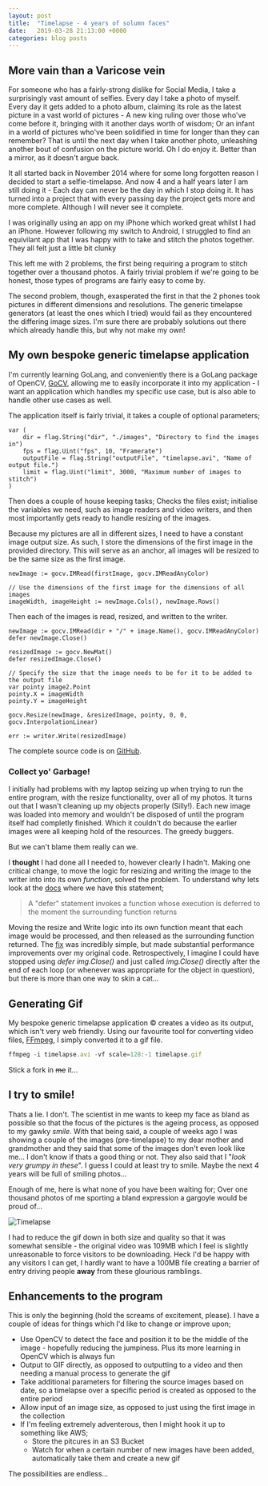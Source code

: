 ```yaml
---
layout: post
title:  "Timelapse - 4 years of solumn faces"
date:   2019-03-28 21:13:00 +0000
categories: blog posts
---
```


## More vain than a Varicose vein

For someone who has a fairly-strong dislike for Social Media, I take a surprisingly vast amount of selfies. Every day I take a photo of myself. Every day it gets added to a photo album, claiming its role as the latest picture in a vast world of pictures - A new king ruling over those who've come before it, bringing with it another days worth of wisdom; Or an infant in a world of pictures who've been solidified in time for longer than they can remember? That is until the next day when I take another photo, unleashing another bout of confusion on the picture world. Oh I do enjoy it. Better than a mirror, as it doesn't argue back.

It all started back in November 2014 where for some long forgotten reason I decided to start a selfie-timelapse. And now 4 and a half years later I am still doing it - Each day can never be the day in which I stop doing it. It has turned into a project that with every passing day the project gets more and more complete. Although I will never see it complete.

I was originally using an app on my iPhone which worked great whilst I had an iPhone. However following my switch to Android, I struggled to find an equivilant app that I was happy with to take and stitch the photos together. They all felt just a little bit clunky

This left me with 2 problems, the first being requiring a program to stitch together over a thousand photos. A fairly trivial problem if we're going to be honest, those types of programs are fairly easy to come by. 

The second problem, though, exasperated the first in that the 2 phones took pictures in different dimensions and resolutions. The generic timelapse generators (at least the ones which I tried) would fail as they encountered the differing image sizes. I'm sure there are probably solutions out there which already handle this, but why not make my own!


## My own bespoke generic timelapse application
I'm currently learning GoLang, and conveniently there is a GoLang package of OpenCV, [GoCV](https://gocv.io/), allowing me to easily incorporate it into my application - I want an application which handles my specific use case, but is also able to handle other use cases as well.

The application itself is fairly trivial, it takes a couple of optional parameters;

```golang
var (
    dir = flag.String("dir", "./images", "Directory to find the images in")
    fps = flag.Uint("fps", 10, "Framerate")
    outputFile = flag.String("outputFile", "timelapse.avi", "Name of output file.")
    limit = flag.Uint("limit", 3000, "Maximum number of images to stitch")
)
```

Then does a couple of house keeping tasks; Checks the files exist; initialise the variables we need, such as image readers and video writers, and then most importantly gets ready to handle resizing of the images.

Because my pictures are all in different sizes, I need to have a constant image output size. As such, I store the dimensions of the first image in the provided directory. This will serve as an anchor, all images will be resized to be the same size as the first image.
```
newImage := gocv.IMRead(firstImage, gocv.IMReadAnyColor)

// Use the dimensions of the first image for the dimensions of all images
imageWidth, imageHeight := newImage.Cols(), newImage.Rows()
```

Then each of the images is read, resized, and written to the writer.

```golang
newImage := gocv.IMRead(dir + "/" + image.Name(), gocv.IMReadAnyColor)
defer newImage.Close()

resizedImage := gocv.NewMat()
defer resizedImage.Close()

// Specify the size that the image needs to be for it to be added to the output file
var pointy image2.Point
pointy.X = imageWidth
pointy.Y = imageHeight

gocv.Resize(newImage, &resizedImage, pointy, 0, 0, gocv.InterpolationLinear)

err := writer.Write(resizedImage)

```

The complete source code is on [GitHub](https://github.com/david-mcqueen/timelapse-stitcher).


### Collect yo' Garbage!
I initially had problems with my laptop seizing up when trying to run the entire program, with the resize functionality, over all of my photos. It turns out that I wasn't cleaning up my objects properly (Silly!). Each new image was loaded into memory and wouldn't be disposed of until the program itself had completly finished. Which it couldn't do because the earlier images were all keeping hold of the resources. The greedy buggers. 

But we can't blame them really can we.

I **thought** I had done all I needed to, however clearly I hadn't. Making one critical change, to move the logic for resizing and writing the image to the writer into into its own _function_, solved the problem. To understand why lets look at the [docs](https://golang.org/ref/spec#Defer_statements) where we have this statement;
> A "defer" statement invokes a function whose execution is deferred to the moment the surrounding function returns

Moving the resize and Write logic into its own function meant that each image would be processed, and then released as the surrounding function returned. The [fix](https://github.com/david-mcqueen/timelapse-stitcher/commit/f2666c4e9bf99281be535feebc6f92c077f0cb63) was incredibly simple, but made substantial performance improvements over my original code. Retrospectively, I imagine I could have stopped using _defer img.Close()_ and just called _img.Close()_ directly after the end of each loop (or whenever was appropriate for the object in question), but there is more than one way to skin a cat...


## Generating Gif

My bespoke generic timelapse application &copy; creates a video as its output, which isn't very web friendly. Using our favourite tool for converting video files, [FFmpeg](https://ffmpeg.org/), I simply converted it to a gif file.

```javascript
ffmpeg -i timelapse.avi -vf scale=128:-1 timelapse.gif
```
Stick a fork in ~~me~~ it...

## I try to smile!
Thats a lie. I don't. The scientist in me wants to keep my face as bland as possible so that the focus of the pictures is the ageing process, as opposed to my gawky _smile_. With that being said, a couple of weeks ago I was showing a couple of the images (pre-timelapse) to my dear mother and grandmother and they said that some of the images don't even look like me... I don't know if thats a good thing or not. They also said that I "_look very grumpy in these_". I guess I could at least try to smile. Maybe the next 4 years will be full of smiling photos...

Enough of me, here is what none of you have been waiting for; Over one thousand photos of me sporting a bland expression a gargoyle would be proud of...


![Timelapse](/assets/images/timelapse/timelapse.gif)

I had to reduce the gif down in both size and quality so that it was somewhat sensible - the original video was 109MB which I feel is slightly unreasonable to force visitors to be downloading. Heck I'd be happy with any visitors I can get, I hardly want to have a 100MB file creating a barrier of entry driving people **away** from these glourious ramblings.


## Enhancements to the program

This is only the beginning (hold the screams of excitement, please). I have a couple of ideas for things which I'd like to change or improve upon;
* Use OpenCV to detect the face and position it to be the middle of the image - hopefully reducing the jumpiness. Plus its more learning in OpenCV which is always fun
* Output to GIF directly, as opposed to outputting to a video and then needing a manual process to generate the gif
* Take additional parameters for filtering the source images based on date, so a timelapse over a specific period is created as opposed to the entire period
* Allow input of an image size, as opposed to just using the first image in the collection
* If I'm feeling extremely adventerous, then I might hook it up to something like AWS;
    * Store the pitcures in an S3 Bucket
    * Watch for when a certain number of new images have been added, automatically take them and create a new gif


The possibilities are endless...